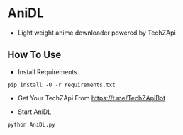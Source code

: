 # AniDL

- Light weight anime downloader powered by TechZApi

## How To Use

- Install Requirements
```
pip install -U -r requirements.txt
```

- Get Your TechZApi From https://t.me/TechZApiBot

- Start AniDL
```
python AniDL.py
```